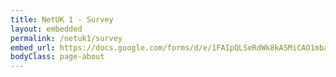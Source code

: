 ```yaml
---
title: NetUK 1 - Survey
layout: embedded
permalink: /netuk1/survey
embed_url: https://docs.google.com/forms/d/e/1FAIpQLSeRdWk8kASMiCAO1mbapZOFMYpzFY4CGL12OW-bSJ2GjWmdiA/viewform?embedded=true
bodyClass: page-about
---
```

